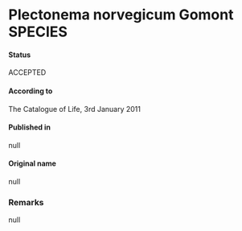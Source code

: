 # Plectonema norvegicum Gomont SPECIES

#### Status
ACCEPTED

#### According to
The Catalogue of Life, 3rd January 2011

#### Published in
null

#### Original name
null

### Remarks
null
